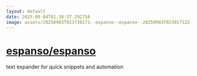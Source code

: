 ```yaml
---
layout: default
date: 2025-09-04T01:38:57.292756
image: assets/20250903T023738171--espanso--espanso--20250903T023917122--cropped.png
---
```


# [espanso/espanso](https://github.com/espanso/espanso)

text expander for quick snippets and automation

